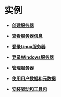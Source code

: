 # 实例<a name="bms_umn_0002"></a>

-   **[创建服务器](创建服务器.md)**  

-   **[查看服务器信息](查看服务器信息.md)**  

-   **[登录Linux服务器](登录Linux服务器.md)**  

-   **[登录Windows服务器](登录Windows服务器.md)**  

-   **[管理服务器](管理服务器.md)**  

-   **[使用用户数据和元数据](使用用户数据和元数据.md)**  

-   **[安装驱动和工具包](安装驱动和工具包.md)**  


